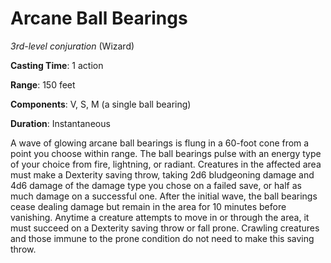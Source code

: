 # Arcane Ball Bearings
*3rd-level conjuration* (Wizard)

**Casting Time**: 1 action

**Range**: 150 feet

**Components**: V, S, M (a single ball bearing)

**Duration**: Instantaneous

A wave of glowing arcane ball bearings is flung in a 60-foot cone from a point you choose within range. The ball bearings pulse with an energy type of your choice from fire, lightning, or radiant. Creatures in the affected area must make a Dexterity saving throw, taking 2d6 bludgeoning damage and 4d6 damage of the damage type you chose on a failed save, or half as much damage on a successful one. After the initial wave, the ball bearings cease dealing damage but remain in the area for 10 minutes before vanishing. Anytime a creature attempts to move in or through the area, it must succeed on a Dexterity saving throw or fall prone. Crawling creatures and those immune to the prone condition do not need to make this saving throw.
